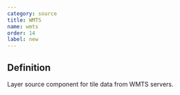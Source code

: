```yaml
---
category: source
title: WMTS
name: wmts
order: 14
label: new
---
```


## Definition

Layer source component for tile data from WMTS servers.